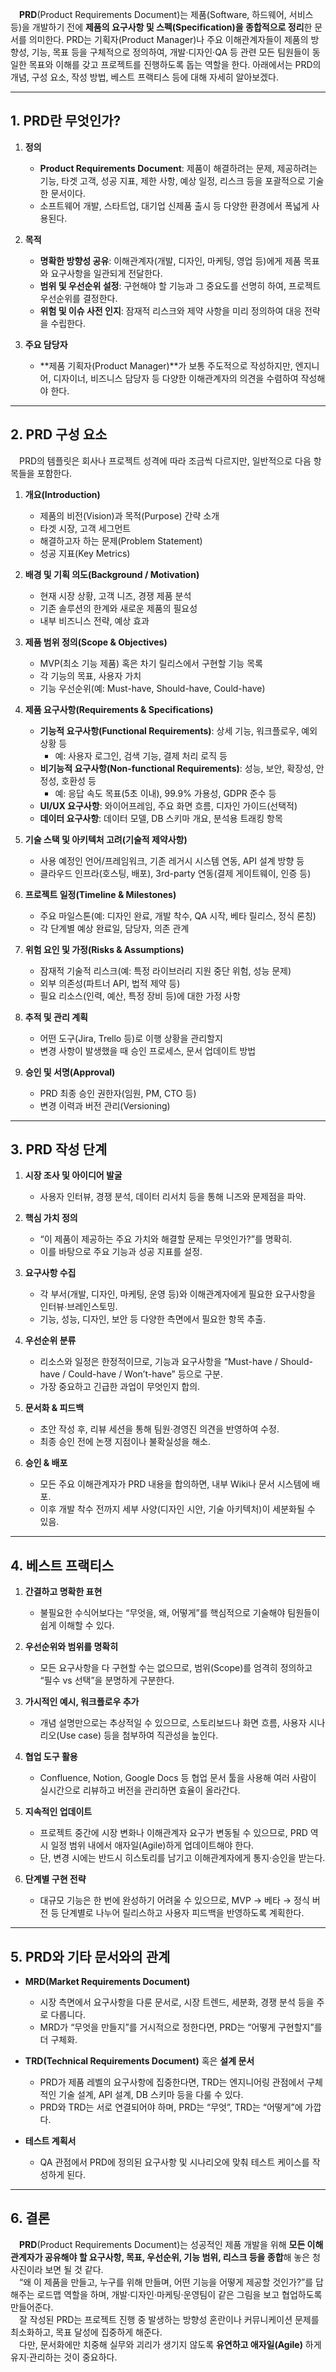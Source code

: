 &emsp;**PRD**(Product Requirements Document)는 제품(Software, 하드웨어, 서비스 등)을 개발하기 전에 **제품의 요구사항 및 스펙(Specification)을 종합적으로 정리**한 문서를 의미한다. PRD는 기획자(Product Manager)나 주요 이해관계자들이 제품의 방향성, 기능, 목표 등을 구체적으로 정의하여, 개발·디자인·QA 등 관련 모든 팀원들이 동일한 목표와 이해를 갖고 프로젝트를 진행하도록 돕는 역할을 한다. 아래에서는 PRD의 개념, 구성 요소, 작성 방법, 베스트 프랙티스 등에 대해 자세히 알아보겠다.

---

## 1. PRD란 무엇인가?

1. **정의**  
   - **Product Requirements Document**: 제품이 해결하려는 문제, 제공하려는 기능, 타겟 고객, 성공 지표, 제한 사항, 예상 일정, 리스크 등을 포괄적으로 기술한 문서이다.
   - 소프트웨어 개발, 스타트업, 대기업 신제품 출시 등 다양한 환경에서 폭넓게 사용된다.

2. **목적**  
   - **명확한 방향성 공유**: 이해관계자(개발, 디자인, 마케팅, 영업 등)에게 제품 목표와 요구사항을 일관되게 전달한다.
   - **범위 및 우선순위 설정**: 구현해야 할 기능과 그 중요도를 선명히 하여, 프로젝트 우선순위를 결정한다.
   - **위험 및 이슈 사전 인지**: 잠재적 리스크와 제약 사항을 미리 정의하여 대응 전략을 수립한다.

3. **주요 담당자**  
   - **제품 기획자(Product Manager)**가 보통 주도적으로 작성하지만, 엔지니어, 디자이너, 비즈니스 담당자 등 다양한 이해관계자의 의견을 수렴하여 작성해야 한다.

---

## 2. PRD 구성 요소

&emsp;PRD의 템플릿은 회사나 프로젝트 성격에 따라 조금씩 다르지만, 일반적으로 다음 항목들을 포함한다.

1. **개요(Introduction)**  
   - 제품의 비전(Vision)과 목적(Purpose) 간략 소개  
   - 타겟 시장, 고객 세그먼트  
   - 해결하고자 하는 문제(Problem Statement)  
   - 성공 지표(Key Metrics)  

2. **배경 및 기획 의도(Background / Motivation)**  
   - 현재 시장 상황, 고객 니즈, 경쟁 제품 분석  
   - 기존 솔루션의 한계와 새로운 제품의 필요성  
   - 내부 비즈니스 전략, 예상 효과

3. **제품 범위 정의(Scope & Objectives)**  
   - MVP(최소 기능 제품) 혹은 차기 릴리스에서 구현할 기능 목록  
   - 각 기능의 목표, 사용자 가치  
   - 기능 우선순위(예: Must-have, Should-have, Could-have)

4. **제품 요구사항(Requirements & Specifications)**  
   - **기능적 요구사항(Functional Requirements)**: 상세 기능, 워크플로우, 예외 상황 등  
     - 예: 사용자 로그인, 검색 기능, 결제 처리 로직 등  
   - **비기능적 요구사항(Non-functional Requirements)**: 성능, 보안, 확장성, 안정성, 호환성 등  
     - 예: 응답 속도 목표(5초 이내), 99.9% 가용성, GDPR 준수 등  
   - **UI/UX 요구사항**: 와이어프레임, 주요 화면 흐름, 디자인 가이드(선택적)  
   - **데이터 요구사항**: 데이터 모델, DB 스키마 개요, 분석용 트래킹 항목

5. **기술 스택 및 아키텍처 고려(기술적 제약사항)**  
   - 사용 예정인 언어/프레임워크, 기존 레거시 시스템 연동, API 설계 방향 등  
   - 클라우드 인프라(호스팅, 배포), 3rd-party 연동(결제 게이트웨이, 인증 등)

6. **프로젝트 일정(Timeline & Milestones)**  
   - 주요 마일스톤(예: 디자인 완료, 개발 착수, QA 시작, 베타 릴리스, 정식 론칭)  
   - 각 단계별 예상 완료일, 담당자, 의존 관계

7. **위험 요인 및 가정(Risks & Assumptions)**  
   - 잠재적 기술적 리스크(예: 특정 라이브러리 지원 중단 위험, 성능 문제)  
   - 외부 의존성(파트너 API, 법적 제약 등)  
   - 필요 리소스(인력, 예산, 특정 장비 등)에 대한 가정 사항

8. **추적 및 관리 계획**  
   - 어떤 도구(Jira, Trello 등)로 이행 상황을 관리할지  
   - 변경 사항이 발생했을 때 승인 프로세스, 문서 업데이트 방법

9. **승인 및 서명(Approval)**  
   - PRD 최종 승인 권한자(임원, PM, CTO 등)  
   - 변경 이력과 버전 관리(Versioning)

---

## 3. PRD 작성 단계

1. **시장 조사 및 아이디어 발굴**  
   - 사용자 인터뷰, 경쟁 분석, 데이터 리서치 등을 통해 니즈와 문제점을 파악.

2. **핵심 가치 정의**  
   - “이 제품이 제공하는 주요 가치와 해결할 문제는 무엇인가?”를 명확히.  
   - 이를 바탕으로 주요 기능과 성공 지표를 설정.

3. **요구사항 수집**  
   - 각 부서(개발, 디자인, 마케팅, 운영 등)와 이해관계자에게 필요한 요구사항을 인터뷰·브레인스토밍.  
   - 기능, 성능, 디자인, 보안 등 다양한 측면에서 필요한 항목 추출.

4. **우선순위 분류**  
   - 리소스와 일정은 한정적이므로, 기능과 요구사항을 “Must-have / Should-have / Could-have / Won’t-have” 등으로 구분.  
   - 가장 중요하고 긴급한 과업이 무엇인지 합의.

5. **문서화 & 피드백**  
   - 초안 작성 후, 리뷰 세션을 통해 팀원·경영진 의견을 반영하여 수정.  
   - 최종 승인 전에 논쟁 지점이나 불확실성을 해소.

6. **승인 & 배포**  
   - 모든 주요 이해관계자가 PRD 내용을 합의하면, 내부 Wiki나 문서 시스템에 배포.  
   - 이후 개발 착수 전까지 세부 사양(디자인 시안, 기술 아키텍처)이 세분화될 수 있음.

---

## 4. 베스트 프랙티스

1. **간결하고 명확한 표현**  
   - 불필요한 수식어보다는 “무엇을, 왜, 어떻게”를 핵심적으로 기술해야 팀원들이 쉽게 이해할 수 있다.

2. **우선순위와 범위를 명확히**  
   - 모든 요구사항을 다 구현할 수는 없으므로, 범위(Scope)를 엄격히 정의하고 “필수 vs 선택”을 분명하게 구분한다.

3. **가시적인 예시, 워크플로우 추가**  
   - 개념 설명만으로는 추상적일 수 있으므로, 스토리보드나 화면 흐름, 사용자 시나리오(Use case) 등을 첨부하여 직관성을 높인다.

4. **협업 도구 활용**  
   - Confluence, Notion, Google Docs 등 협업 문서 툴을 사용해 여러 사람이 실시간으로 리뷰하고 버전을 관리하면 효율이 올라간다.

5. **지속적인 업데이트**  
   - 프로젝트 중간에 시장 변화나 이해관계자 요구가 변동될 수 있으므로, PRD 역시 일정 범위 내에서 애자일(Agile)하게 업데이트해야 한다.  
   - 단, 변경 시에는 반드시 히스토리를 남기고 이해관계자에게 통지·승인을 받는다.

6. **단계별 구현 전략**  
   - 대규모 기능은 한 번에 완성하기 어려울 수 있으므로, MVP → 베타 → 정식 버전 등 단계별로 나누어 릴리스하고 사용자 피드백을 반영하도록 계획한다.

---

## 5. PRD와 기타 문서와의 관계

- **MRD(Market Requirements Document)**  
  - 시장 측면에서 요구사항을 다룬 문서로, 시장 트렌드, 세분화, 경쟁 분석 등을 주로 다룹니다.  
  - MRD가 “무엇을 만들지”를 거시적으로 정한다면, PRD는 “어떻게 구현할지”를 더 구체화.

- **TRD(Technical Requirements Document)** 혹은 **설계 문서**  
  - PRD가 제품 레벨의 요구사항에 집중한다면, TRD는 엔지니어링 관점에서 구체적인 기술 설계, API 설계, DB 스키마 등을 다룰 수 있다.  
  - PRD와 TRD는 서로 연결되어야 하며, PRD는 “무엇”, TRD는 “어떻게”에 가깝다.

- **테스트 계획서**  
  - QA 관점에서 PRD에 정의된 요구사항 및 시나리오에 맞춰 테스트 케이스를 작성하게 된다.

---

## 6. 결론

&emsp;**PRD**(Product Requirements Document)는 성공적인 제품 개발을 위해 **모든 이해관계자가 공유해야 할 요구사항, 목표, 우선순위, 기능 범위, 리스크 등을 종합**해 놓은 청사진이라 보면 될 것 같다.  
&emsp;“왜 이 제품을 만들고, 누구를 위해 만들며, 어떤 기능을 어떻게 제공할 것인가?”를 답해주는 로드맵 역할을 하며, 개발·디자인·마케팅·운영팀이 같은 그림을 보고 협업하도록 만들어준다.  
&emsp;잘 작성된 PRD는 프로젝트 진행 중 발생하는 방향성 혼란이나 커뮤니케이션 문제를 최소화하고, 목표 달성에 집중하게 해준다.  
&emsp;다만, 문서화에만 치중해 실무와 괴리가 생기지 않도록 **유연하고 애자일(Agile)** 하게 유지·관리하는 것이 중요하다.
